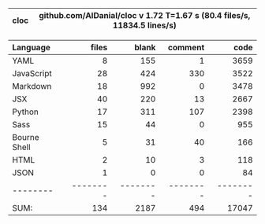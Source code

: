 cloc|github.com/AlDanial/cloc v 1.72  T=1.67 s (80.4 files/s, 11834.5 lines/s)
--- | ---

Language|files|blank|comment|code
:-------|-------:|-------:|-------:|-------:
YAML|8|155|1|3659
JavaScript|28|424|330|3522
Markdown|18|992|0|3478
JSX|40|220|13|2667
Python|17|311|107|2398
Sass|15|44|0|955
Bourne Shell|5|31|40|166
HTML|2|10|3|118
JSON|1|0|0|84
--------|--------|--------|--------|--------
SUM:|134|2187|494|17047
